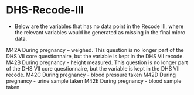 # DHS-Recode-III
+ Below are the variables that has no data point in the Recode III, where the relevant variables would be generated as missing in the final micro data. 

M42A During pregnancy – weighed. This question is no longer part of the DHS VII core
questionnaire, but the variable is kept in the DHS VII recode.
M42B During pregnancy - height measured. This question is no longer part of the DHS VII core
questionnaire, but the variable is kept in the DHS VII recode.
M42C During pregnancy - blood pressure taken
M42D During pregnancy - urine sample taken
M42E During pregnancy - blood sample taken
